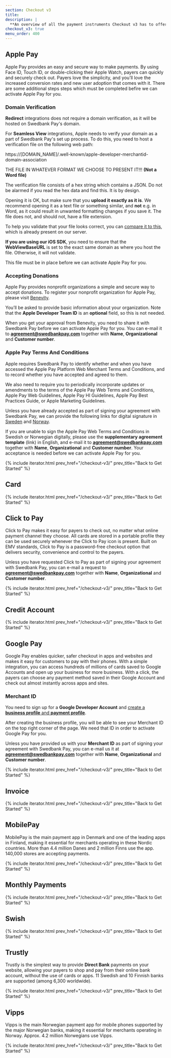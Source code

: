 ```yaml
---
section: Checkout v3
title:
description: |
  **An overview of all the payment instruments Checkout v3 has to offer.**
checkout_v3: true
menu_order: 400
---
```


## Apple Pay

Apple Pay provides an easy and secure way to make payments. By using Face ID,
Touch ID, or double-clicking their Apple Watch, payers can quickly and securely
check out. Payers love the simplicity, and you’ll love the increased conversion
rates and new user adoption that comes with it. There are some additional steps
steps which must be completed befire we can activate Apple Pay for you.

### Domain Verification

**Redirect** integrations does not require a domain verification, as it will
be hosted on Swedbank Pay's domain.

For **Seamless View** integrations, Apple needs to verify your domain as a
part of Swedbank Pay's set up process. To do this, you need to host a
verification file on the following web path:

https://[DOMAIN_NAME]/.well-known/apple-developer-merchantid-domain-association

THE FILE IN WHATEVER FORMAT WE CHOOSE TO PRESENT IT!!! **(Not a Word file)**

The verification file consists of a hex string which contains a JSON. Do not
be alarmed if you read the hex data and find this. It is by design.

Opening it is OK, but make sure that you **upload it exactly as it is**. We
recommend opening it as a text file or something similar, and **not** e.g. in
Word, as it could result in unwanted formatting changes if you save it. The file
does not, and should not, have a file extension.

To help you validate that your file looks correct, you can
[compare it to this][payex-domain-file], which is already present on our server.

**If you are using our iOS SDK**, you need to ensure that the **WebViewBaseURL**
is set to the exact same domain as where you host the file. Otherwise, it will
not validate.

This file must be in place before we can activate Apple Pay for you.

### Accepting Donations

Apple Pay provides nonprofit organizations a simple and secure way to accept
donations. To register your nonprofit organization for Apple Pay, please visit
[Benevity][benevity-donation-setup].

You’ll be asked to provide basic information about your organization. Note that
the **Apple Developer Team ID** is an **optional** field, so this is not needed.

When you get your approval from Benevity, you need to share it with Swedbank Pay
before we can activate Apple Pay for you. You can e-mail it to
**agreement@swedbankpay.com** together with **Name**, **Organizational** and
**Customer number**.

### Apple Pay Terms And Conditions

Apple requires Swedbank Pay to identify whether and when you have accessed the
Apple Pay Platform Web Merchant Terms and Conditions, and to record whether you
have accepted and agreed to them.

We also need to require you to periodically incorporate updates or amendments to
the terms of the Apple Pay Web Terms and Conditions, Apple Pay Web Guidelines,
Apple Pay HI Guidelines, Apple Pay Best Practices Guide, or Apple Marketing
Guidelines.

Unless you have already accepted as part of signing your agreement with
Swedbank Pay, we can provide the following links for digital signature in
[Sweden][apple-pay-tc-sign-sweden] and [Norway][apple-pay-tc-sign-norway].

If you are unable to sign the Apple Pay Web Terms and Conditions in Swedish or
Norwegian digitally, please use the **supplementary agreement template** (link)
in English, and e-mail it to **agreement@swedbankpay.com** together with
**Name**, **Organizational** and **Customer number**. Your acceptance is needed
before we can activate Apple Pay for you.

{% include iterator.html prev_href="/checkout-v3/"
                         prev_title="Back to Get Started" %}

## Card

{% include iterator.html prev_href="/checkout-v3/"
                         prev_title="Back to Get Started" %}

## Click to Pay

Click to Pay makes it easy for payers to check out, no matter what online
payment channel they choose. All cards are stored in a portable profile they can
be used securely whenever the Click to Pay icon is present. Built on EMV
standards, Click to Pay is a password-free checkout option that delivers
security, convenience and control to the payers.

Unless you have requested Click to Pay as part of signing your agreement with
Swedbank Pay, you can e-mail a request to **agreement@swedbankpay.com** together
with **Name**, **Organizational** and **Customer number**.

{% include iterator.html prev_href="/checkout-v3/"
                         prev_title="Back to Get Started" %}

## Credit Account

{% include iterator.html prev_href="/checkout-v3/"
                         prev_title="Back to Get Started" %}

## Google Pay

Google Pay enables quicker, safer checkout in apps and websites and makes it
easy for customers to pay with their phones. With a simple integration, you can
access hundreds of millions of cards saved to Google Accounts and open up your
business for more business. With a click, the payers can choose any payment
method saved in their Google Account and check out almost instantly across apps
and sites.

### Merchant ID

You need to sign up for a **Google Developer Account** and
[create a **business profile** and **payment profile**][google-pay-profile].

After creating the business profile, you will be able to see your Merchant ID on
the top right corner of the page. We need that ID in order to activate Google
Pay for you.

Unless you have provided us with your **Merchant ID** as part of signing your
agreement with Swedbank Pay, you can e-mail us it at
**agreement@swedbankpay.com** together with **Name**, **Organizational** and
**Customer number**.

{% include iterator.html prev_href="/checkout-v3/"
                         prev_title="Back to Get Started" %}

## Invoice

{% include iterator.html prev_href="/checkout-v3/"
                         prev_title="Back to Get Started" %}

## MobilePay

MobilePay is the main payment app in Denmark and one of the leading apps in
Finland, making it essential for merchants operating in these Nordic countries.
More than 4.4 million Danes and 2 million Finns use the app. 140,000 stores are
accepting payments.

{% include iterator.html prev_href="/checkout-v3/"
                         prev_title="Back to Get Started" %}

## Monthly Payments

{% include iterator.html prev_href="/checkout-v3/"
                         prev_title="Back to Get Started" %}

## Swish

{% include iterator.html prev_href="/checkout-v3/"
                         prev_title="Back to Get Started" %}

## Trustly

Trustly is the simplest way to provide **Direct Bank** payments on your website,
allowing your payers to shop and pay from their online bank account, without the
use of cards or apps. 11 Swedish and 10 Finnish banks are supported (among 6,300
worldwide).

{% include iterator.html prev_href="/checkout-v3/"
                         prev_title="Back to Get Started" %}

## Vipps

Vipps is the main Norwegian payment app for mobile phones supported by the major
Norwegian banks, making it essential for merchants operating in Norway. Approx.
4.2 million Norwegians use Vipps.

{% include iterator.html prev_href="/checkout-v3/"
                         prev_title="Back to Get Started" %}

[benevity-donation-setup]: https://www.benevity.org
[apple-pay-tc-sign-sweden]: https://signup.swedbankpay.com/se/applepay
[apple-pay-tc-sign-norway]: https://signup.swedbankpay.com/no/applepay
[google-pay-profile]: https://pay.google.com/business/console/
[payex-domain-file]: https://ecom.payex.com/.well-known/apple-developer-merchantid-domain-association
